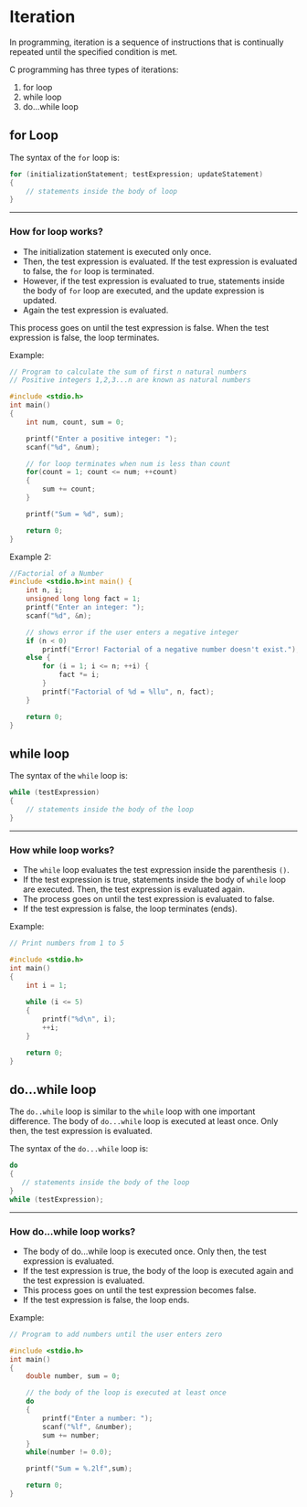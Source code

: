 # Iteration

In programming, iteration is a sequence of instructions that is continually repeated until the specified condition is met.

C programming has three types of iterations:

1. for loop
2. while loop
3. do...while loop

## for Loop

The syntax of the `for` loop is:

```c
for (initializationStatement; testExpression; updateStatement)
{
    // statements inside the body of loop
}
```

---

### How for loop works?

- The initialization statement is executed only once.
- Then, the test expression is evaluated. If the test expression is evaluated to false, the `for` loop is terminated.
- However, if the test expression is evaluated to true, statements inside the body of `for` loop are executed, and the update expression is updated.
- Again the test expression is evaluated.

This process goes on until the test expression is false. When the test expression is false, the loop terminates.

Example:

```c
// Program to calculate the sum of first n natural numbers
// Positive integers 1,2,3...n are known as natural numbers

#include <stdio.h>
int main()
{
    int num, count, sum = 0;

    printf("Enter a positive integer: ");
    scanf("%d", &num);

    // for loop terminates when num is less than count
    for(count = 1; count <= num; ++count)
    {
        sum += count;
    }

    printf("Sum = %d", sum);

    return 0;
}
```

Example 2:

```c
//Factorial of a Number
#include <stdio.h>int main() {
    int n, i;
    unsigned long long fact = 1;
    printf("Enter an integer: ");
    scanf("%d", &n);

    // shows error if the user enters a negative integer
    if (n < 0)
        printf("Error! Factorial of a negative number doesn't exist.");
    else {
        for (i = 1; i <= n; ++i) {
            fact *= i;
        }
        printf("Factorial of %d = %llu", n, fact);
    }

    return 0;
}
```

## while loop

The syntax of the `while` loop is:

```c
while (testExpression) 
{
    // statements inside the body of the loop 
}
```

---

### How while loop works?

- The `while` loop evaluates the test expression inside the parenthesis `()`.
- If the test expression is true, statements inside the body of `while` loop are executed. Then, the test expression is evaluated again.
- The process goes on until the test expression is evaluated to false.
- If the test expression is false, the loop terminates (ends).

Example:

```c
// Print numbers from 1 to 5

#include <stdio.h>
int main()
{
    int i = 1;
    
    while (i <= 5)
    {
        printf("%d\n", i);
        ++i;
    }

    return 0;
}
```

## do...while loop

The `do..while` loop is similar to the `while` loop with one important difference. The body of `do...while` loop is executed at least once. Only then, the test expression is evaluated.

The syntax of the `do...while` loop is:

```c
do
{
   // statements inside the body of the loop
}
while (testExpression);
```

---

### How do...while loop works?

- The body of do...while loop is executed once. Only then, the test expression is evaluated.
- If the test expression is true, the body of the loop is executed again and the test expression is evaluated.
- This process goes on until the test expression becomes false.
- If the test expression is false, the loop ends.

Example:

```c
// Program to add numbers until the user enters zero

#include <stdio.h>
int main()
{
    double number, sum = 0;

    // the body of the loop is executed at least once
    do
    {
        printf("Enter a number: ");
        scanf("%lf", &number);
        sum += number;
    }
    while(number != 0.0);

    printf("Sum = %.2lf",sum);

    return 0;
}
```